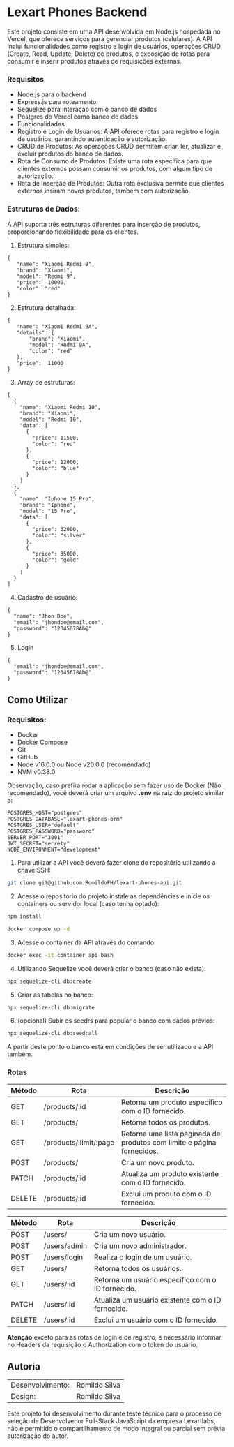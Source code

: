 # Lexart Phones Backend
Este projeto consiste em uma API desenvolvida em Node.js hospedada no Vercel, que oferece serviços para gerenciar produtos (celulares). A API inclui funcionalidades como registro e login de usuários, operações CRUD (Create, Read, Update, Delete) de produtos, e exposição de rotas para consumir e inserir produtos através de requisições externas.

### Requisitos
- Node.js para o backend
- Express.js para roteamento
- Sequelize para interação com o banco de dados
- Postgres do Vercel como banco de dados
- Funcionalidades
- Registro e Login de Usuários: A API oferece rotas para registro e login de usuários, garantindo autenticação e autorização.
- CRUD de Produtos: As operações CRUD permitem criar, ler, atualizar e excluir produtos do banco de dados.
- Rota de Consumo de Produtos: Existe uma rota específica para que clientes externos possam consumir os produtos, com algum tipo de autorização.
- Rota de Inserção de Produtos: Outra rota exclusiva permite que clientes externos insiram novos produtos, também com autorização.

### Estruturas de Dados:
A API suporta três estruturas diferentes para inserção de produtos, proporcionando flexibilidade para os clientes.

1. Estrutura simples:
```JS
{
   "name": "Xiaomi Redmi 9",
   "brand": "Xiaomi",
   "model": "Redmi 9",
   "price":  10000,
   "color": "red"
}
```

2. Estrutura detalhada:
```JS
{
   "name": "Xiaomi Redmi 9A",
   "details": {
       "brand": "Xiaomi",
       "model": "Redmi 9A",
       "color": "red"
   },
   "price":  11000
}
```

3. Array de estruturas:
```JS
[
  {
    "name": "Xiaomi Redmi 10",
    "brand": "Xiaomi",
    "model": "Redmi 10",
    "data": [
      {
        "price": 11500,
        "color": "red"
      },
      {
        "price": 12000,
        "color": "blue"
      }
    ]
  },
  {
    "name": "Iphone 15 Pro",
    "brand": "Iphone",
    "model": "15 Pro",
    "data": [
      {
        "price": 32000,
        "color": "silver"
      },
      {
        "price": 35000,
        "color": "gold"
      }
    ]
  }
]
```

4. Cadastro de usuário:
```JS
{
  "name": "Jhon Doe",
  "email": "jhondoe@email.com",
  "password": "12345678Ab@"
}
```
5. Login
```JS
{
  "email": "jhondoe@email.com",
  "password": "12345678Ab@"
}
```

## Como Utilizar

### Requisitos:
- Docker
- Docker Compose
- Git
- GitHub
- Node v16.0.0 ou Node v20.0.0 (recomendado)
- NVM v0.38.0

Observação, caso prefira rodar a aplicação sem fazer uso de Docker (Não recomendado), você deverá criar um arquivo <strong>.env</strong> na raíz do projeto similar a:
```JS
POSTGRES_HOST="postgres"
POSTGRES_DATABASE="lexart-phones-orm"
POSTGRES_USER="default"
POSTGRES_PASSWORD="password"
SERVER_PORT="3001"
JWT_SECRET="secrety"
NODE_ENVIRONMENT="development"
```

  1. Para utilizar a API você deverá fazer clone do repositório utilizando a chave SSH:
  ``` bash
  git clone git@github.com:RomildoFH/lexart-phones-api.git
  ```
  
  2. Acesse o repositório do projeto instale as dependências e inície os containers ou servidor local (caso tenha optado):
  ```bash
  npm install

  docker compose up -d
  ```

  3. Acesse o container da API através do comando:
  ```bash
  docker exec -it container_api bash
  ```

  4. Utilizando Sequelize você deverá criar o banco (caso não exista):
  ```bash
  npx sequelize-cli db:create
  ```

  5. Criar as tabelas no banco:
  ```bash
  npx sequelize-cli db:migrate
  ```

  6. (opcional) Subir os seedrs para popular o banco com dados prévios:
  ```bash
  npx sequelize-cli db:seed:all
  ```
A partir deste ponto o banco está em condições de ser utilizado e a API também.

### Rotas
<table>
  <thead>
    <tr>
      <th>Método</th>
      <th>Rota</th>
      <th>Descrição</th>
    </tr>
  </thead>
  <tbody>
    <tr>
      <td>GET</td>
      <td>/products/:id</td>
      <td>Retorna um produto específico com o ID fornecido.</td>
    </tr>
    <tr>
      <td>GET</td>
      <td>/products/</td>
      <td>Retorna todos os produtos.</td>
    </tr>
    <tr>
      <td>GET</td>
      <td>/products/:limit/:page</td>
      <td>Retorna uma lista paginada de produtos com limite e página fornecidos.</td>
    </tr>
    <tr>
      <td>POST</td>
      <td>/products/</td>
      <td>Cria um novo produto.</td>
    </tr>
    <tr>
      <td>PATCH</td>
      <td>/products/:id</td>
      <td>Atualiza um produto existente com o ID fornecido.</td>
    </tr>
    <tr>
      <td>DELETE</td>
      <td>/products/:id</td>
      <td>Exclui um produto com o ID fornecido.</td>
    </tr>
  </tbody>
</table>

<table>
  <thead>
    <tr>
      <th>Método</th>
      <th>Rota</th>
      <th>Descrição</th>
    </tr>
  </thead>
  <tbody>
    <tr>
      <td>POST</td>
      <td>/users/</td>
      <td>Cria um novo usuário.</td>
    </tr>
    <tr>
      <td>POST</td>
      <td>/users/admin</td>
      <td>Cria um novo administrador.</td>
    </tr>
    <tr>
      <td>POST</td>
      <td>/users/login</td>
      <td>Realiza o login de um usuário.</td>
    </tr>
    <tr>
      <td>GET</td>
      <td>/users/</td>
      <td>Retorna todos os usuários.</td>
    </tr>
    <tr>
      <td>GET</td>
      <td>/users/:id</td>
      <td>Retorna um usuário específico com o ID fornecido.</td>
    </tr>
    <tr>
      <td>PATCH</td>
      <td>/users/:id</td>
      <td>Atualiza um usuário existente com o ID fornecido.</td>
    </tr>
    <tr>
      <td>DELETE</td>
      <td>/users/:id</td>
      <td>Exclui um usuário com o ID fornecido.</td>
    </tr>
  </tbody>
</table>

<strong>**Atenção**</strong> exceto para as rotas de login e de registro, é necessário informar no Headers da requisição o Authorization com o token do usuário.

## Autoria

<table>
  <tbody>
    <tr>
      <td>Desenvolvimento:</td>
      <td>Romildo Silva</td>
    </tr>
    <tr>
      <td>Design:</td>
      <td>Romildo Silva</td>
    </tr>
  </tbody>
</table>

Este projeto foi desenvolvimento durante teste técnico para o processo de seleção de Desenvolvedor Full-Stack JavaScript da empresa Lexartlabs, não é permitido o compartilhamento de modo integral ou parcial sem prévia autorização do autor.
